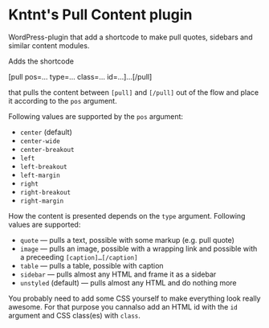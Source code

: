 # Kntnt's Pull Content plugin

WordPress-plugin that add a shortcode to make pull quotes, sidebars and similar content modules.

Adds the shortcode

[pull pos=… type=… class=… id=…]…[/pull]

that pulls the content between `[pull]` and `[/pull]` out of the flow and place it according to the `pos` argument.

Following values are supported by the `pos` argument:

* `center` (default)
* `center-wide`
* `center-breakout`
* `left`
* `left-breakout`
* `left-margin`
* `right`
* `right-breakout`
* `right-margin`

How the content is presented depends on the `type` argument. Following values are supported:

* `quote` — pulls a text, possible with some markup (e.g. pull quote)
* `image` — pulls an image, possible with a wrapping link and possible with a preceeding `[caption]…[/caption]`
* `table` — pulls a table, possible with caption
* `sidebar` — pulls almost any HTML and frame it as a sidebar
* `unstyled` (default) — pulls almost any HTML and do nothing more

You probably need to add some CSS yourself to make everything look really awesome. For that purpose you cannalso add an HTML id with the `id` argument and CSS class(es) with `class`.
